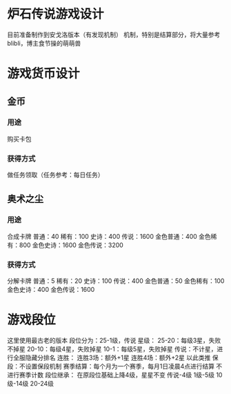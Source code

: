 # 炉石传说游戏设计
目前准备制作到安戈洛版本（有发现机制）
机制，特别是结算部分，将大量参考blibli，博主食节操的萌萌兽

# 游戏货币设计
## 金币
### 用途
购买卡包
### 获得方式
做任务领取（任务参考：每日任务）

## 奥术之尘
### 用途
合成卡牌
普通：40
稀有：100
史诗：400
传说：1600
金色普通：400
金色稀有：800
金色史诗：1600
金色传说：3200

### 获得方式
分解卡牌
普通：5
稀有：20
史诗：100
传说：400
金色普通：50
金色稀有：100
金色史诗：400
金色传说：1600

# 游戏段位
这里使用最古老的版本
段位分为：25-1级，传说
星级：
25-20：每级3星，失败不掉星
20-10：每级4星，失败掉星
10-1：每级5星，失败掉星
传说：不计星，进行全服隐藏分排名
连胜：
连胜3场：额外+1星
连胜4场：额外+2星
以此类推
保段：不设置保段机制
赛季结算：每个月为一个赛季，每月1日凌晨4点进行结算
不进行赛季计数
段位继承：
在原段位基础上降4级，星星不变
传说-4级
1级-5级
10级-14级
20-24级



